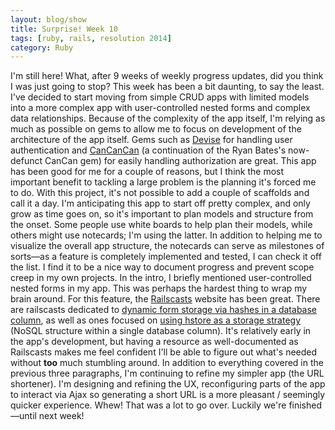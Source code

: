 ```yaml
---
layout: blog/show
title: Surprise! Week 10
tags: [ruby, rails, resolution 2014]
category: Ruby
---
```


I'm still here! What, after 9 weeks of weekly progress updates, did you think I was just going to stop? This week has been a bit daunting, to say the least. I've decided to start moving from simple CRUD apps with limited models into a more complex app with user-controlled nested forms and complex data relationships. Because of the complexity of the app itself, I'm relying as much as possible on gems to allow me to focus on development of the architecture of the app itself. Gems such as [Devise](https://github.com/plataformatec/devise) for handling user authentication and [CanCanCan](https://github.com/CanCanCommunity/cancancan) (a continuation of the Ryan Bates's now-defunct CanCan gem) for easily handling authorization are great. This app has been good for me for a couple of reasons, but I think the most important benefit to tackling a large problem is the planning it's forced me to do. With this project, it's not possible to add a couple of scaffolds and call it a day. I'm anticipating this app to start off pretty complex, and only grow as time goes on, so it's important to plan models and structure from the onset. Some people use white boards to help plan their models, while others might use notecards; I'm using the latter. In addition to helping me to visualize the overall app structure, the notecards can serve as milestones of sorts—as a feature is completely implemented and tested, I can check it off the list. I find it to be a nice way to document progress and prevent scope creep in my own projects. In the intro, I briefly mentioned user-controlled nested forms in my app. This was perhaps the hardest thing to wrap my brain around. For this feature, the [Railscasts](http://railscasts.com) website has been great. There are railscasts dedicated to [dynamic form storage via hashes in a database column](http://railscasts.com/episodes/403-dynamic-forms), as well as ones focused on [using hstore as a storage strategy](http://railscasts.com/episodes/345-hstore) (NoSQL structure within a single database column). It's relatively early in the app's development, but having a resource as well-documented as Railscasts makes me feel confident I'll be able to figure out what's needed without **too** much stumbling around. In addition to everything covered in the previous three paragraphs, I'm continuing to refine my simpler app (the URL shortener). I'm designing and refining the UX, reconfiguring parts of the app to interact via Ajax so generating a short URL is a more pleasant / seemingly quicker experience. Whew! That was a lot to go over. Luckily we're finished—until next week!
